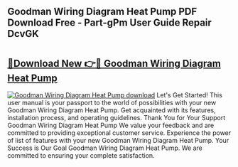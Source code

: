 ## Goodman Wiring Diagram Heat Pump PDF Download Free - Part-gPm User Guide Repair DcvGK

# <h2><a href="http://dfrk8c6.blite.top/?on=Goodman+Wiring+Diagram+Heat+Pump">🔗Download New 👉🔴 Goodman Wiring Diagram Heat Pump</a></h2>

[![Goodman Wiring Diagram Heat Pump download](https://i.imgur.com/lujVjoI.png)](http://dfrk8c6.blite.top/?on=Goodman+Wiring+Diagram+Heat+Pump)
Let's Get Started! This user manual is your passport to the world of possibilities with your new Goodman Wiring Diagram Heat Pump. Get acquainted with its features, installation process, and operating guidelines. Thank You for Your Support Goodman Wiring Diagram Heat Pump We value your feedback and are committed to providing exceptional customer service. Experience the power of list of features with your new Goodman Wiring Diagram Heat Pump. Your Success is Our Goal Goodman Wiring Diagram Heat Pump. We are committed to ensuring your complete satisfaction.
